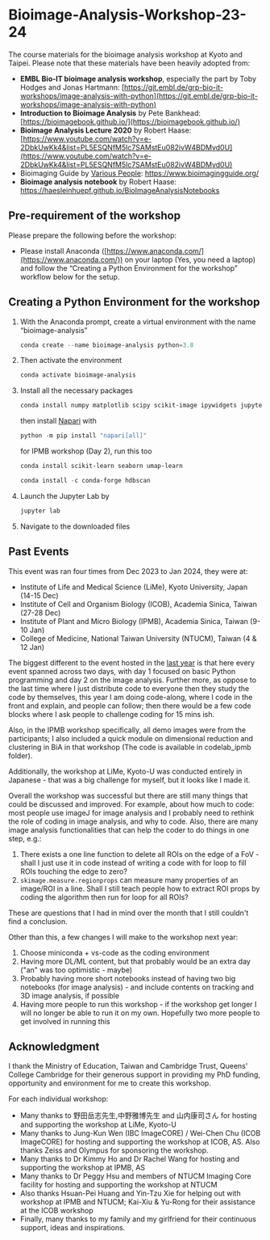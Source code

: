 # Bioimage-Analysis-Workshop-23-24

The course materials for the bioimage analysis workshop at Kyoto and Taipei. Please note that these materials have been heavily adopted from:

- **EMBL Bio-IT bioimage analysis workshop**, especially the part by Toby Hodges and Jonas Hartmann: [https://git.embl.de/grp-bio-it-workshops/image-analysis-with-python](https://git.embl.de/grp-bio-it-workshops/image-analysis-with-python)
- **Introduction to Bioimage Analysis** by Pete Bankhead: [https://bioimagebook.github.io/](https://bioimagebook.github.io/)
- **Bioimage Analysis Lecture 2020** by Robert Haase: [https://www.youtube.com/watch?v=e-2DbkUwKk4&list=PL5ESQNfM5lc7SAMstEu082ivW4BDMvd0U](https://www.youtube.com/watch?v=e-2DbkUwKk4&list=PL5ESQNfM5lc7SAMstEu082ivW4BDMvd0U)
- Bioimaging Guide by [Various People](https://journals.plos.org/plosbiology/article?id=10.1371/journal.pbio.3002167): https://www.bioimagingguide.org/
- **Bioimage analysis notebook** by Robert Haase: https://haesleinhuepf.github.io/BioImageAnalysisNotebooks

## Pre-requirement of the workshop

Please prepare the following before the workshop:

- Please install Anaconda ([https://www.anaconda.com/](https://www.anaconda.com/)) on your laptop (Yes, you need a laptop) and follow the “Creating a Python Environment for the workshop” workflow below for the setup.
## Creating a Python Environment for the workshop

1. With the Anaconda prompt, create a virtual environment with the name “bioimage-analysis”

    ```powershell
    conda create --name bioimage-analysis python=3.8
    ```

2. Then activate the environment

    ```powershell
    conda activate bioimage-analysis
    ```

3. Install all the necessary packages

    ```powershell
    conda install numpy matplotlib scipy scikit-image ipywidgets jupyter jupyterlab pandas 
    ```
    then install [Napari](https://napari.org/stable/) with
    ```powershell
    python -m pip install "napari[all]"
    ```
	for IPMB workshop (Day 2), run this too
    ```powershell
    conda install scikit-learn seaborn umap-learn 
    ```
    ```powershell
    conda install -c conda-forge hdbscan
    ```

4. Launch the Jupyter Lab by
    ```powershell
	jupyter lab
    ```
5. Navigate to the downloaded files

## Past Events

This event was ran four times from Dec 2023 to Jan 2024, they were at:
- Institute of Life and Medical Science (LiMe), Kyoto University, Japan (14-15 Dec)
- Institute of Cell and Organism Biology (ICOB), Academia Sinica, Taiwan (27-28 Dec)
- Institute of Plant and Micro Biology (IPMB), Academia Sinica, Taiwan (9-10 Jan)
- College of Medicine, National Taiwan University (NTUCM), Taiwan (4 & 12 Jan)

The biggest different to the event hosted in the [last year](https://github.com/Koushouu/Bioimage-Analysis-Workshop-Taipei) is that here every event spanned across two days, with day 1 focused on basic Python programming and day 2 on the image analysis. Further more, as oppose to the last time where I just distribute code to everyone then they study the code by themselves, this year I am doing code-along, where I code in the front and explain, and people can follow; then there would be a few code blocks where I ask people to challenge coding for 15 mins ish. 

Also, in the IPMB workshop specifically, all demo images were from the participants; I also included a quick module on dimensional reduction and clustering in BiA in that workshop (The code is available in codelab_ipmb folder).

Additionally, the workshop at LiMe, Kyoto-U was conducted entirely in Japanese - that was a big challenge for myself, but it looks like I made it.

Overall the workshop was successful but there are still many things that could be discussed and improved. For example, about how much to code: most people use imageJ for image analysis and I probably need to rethink the role of coding in image analysis, and why to code. Also, there are many image analysis functionalities that can help the coder to do things in one step, e.g.:
 1) There exists a one line function to delete all ROIs on the edge of a FoV - shall I just use it in code instead of writing a code with for loop to fill ROIs touching the edge to zero? 
 2) ```skimage.measure.regionprops``` can measure many properties of an image/ROI in a line. Shall I still teach people how to extract ROI props by coding the algorithm then run for loop for all ROIs?
 
These are questions that I had in mind over the month that I still couldn't find a conclusion.

Other than this, a few changes I will make to the workshop next year:
1. Choose miniconda + vs-code as the coding environment
2. Having more DL/ML content, but that probably would be an extra day ("an" was too optimistic - maybe)
3. Probably having more short notebooks instead of having two big notebooks (for image analysis) - and include contents on tracking and 3D image analysis, if possible
4. Having more people to run this workshop - if the workshop get longer I will no longer be able to run it on my own. Hopefully two more people to get involved in running this

## Acknowledgment

I thank the Ministry of Education, Taiwan and Cambridge Trust, Queens' College Cambridge for their generous support in providing my PhD funding, opportunity and environment for me to create this workshop.

For each individual workshop:
- Many thanks to 野田岳志先生,中野雅博先生 and 山内康司さん for hosting and supporting the workshop at LiMe, Kyoto-U
- Many thanks to Jung-Kun Wen (IBC ImageCORE) / Wei-Chen Chu (ICOB ImageCORE) for hosting and supporting the workshop at ICOB, AS. Also thanks Zeiss and Olympus for sponsoring the workshop.
- Many thanks to Dr Kimmy Ho and Dr Rachel Wang for hosting and supporting the workshop at IPMB, AS
- Many thanks to Dr Peggy Hsu and members of NTUCM Imaging Core facility for hosting and supporting the workshop at NTUCM
- Also thanks Hsuan-Pei Huang and Yin-Tzu Xie for helping out with workshop at IPMB and NTUCM; Kai-Xiu & Yu-Rong for their assistance at the ICOB workshop
- Finally, many thanks to my family and my girlfriend for their continuous support, ideas and inspirations.

